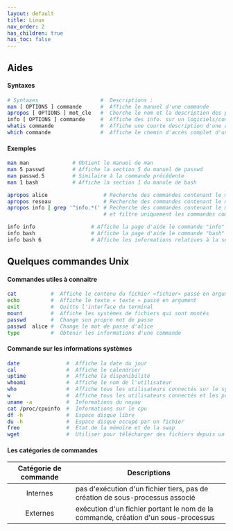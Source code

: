 ```yaml
---
layout: default
title: Linux
nav_order: 2
has_children: true
has_toc: false
---
```


## Aides

#### Syntaxes

```bash
# Syntaxes                    #  Descriptions :
man [ OPTIONS ] commande      #  Affiche le manuel d'une commande
apropos [ OPTIONS ] mot_cle   #  Cherche le nom et la description des pages de manuel en utilisant des mots-clés
info [ OPTIONS ] commande     #  Affiche des info. sur un logiciels/commandes
whatis commande               #  Affiche une courte description d'une commande/programme
which commande                #  Affiche le chemin d'accès complet d'une commande/programme exécutable
```

#### Exemples

```bash
man man              # Obtient le manuel de man
man 5 passwd         # Affiche la section 5 du manuel de passwd
man passwd.5         # Similaire à la commande précédente
man 1 bash           # Affiche la section 1 du manule de bash
```

```bash
apropos alice                  # Recherche des commandes contenant le mot "alice"
apropos reseau                 # Recherche des commandes contenant le mot "reseau"
apropos info | grep '^info.*(' # Recherche des commandes contenant le mot "info"
                               # et filtre uniquement les commandes commençant par "info."
```

```bash
info info                  # Affiche la page d'aide le commande "info"
info bash                  # Affiche la page d'aide le commande "bash"
info bash 6                # Affiche les informations relatives à la section 6 du manuel bas
```

## Quelques commandes Unix

#### Commandes utiles à connaitre

```bash
cat           #  Affiche le contenu du fichier «fichier» passé en argument
echo          #  Affiche le texte « texte » passé en argument
exit          #  Quitte l'interface du terminal
mount         #  Affiche les systèmes de fichiers qui sont montés
passwd        #  Change son propre mot de passe
passwd  alice #  Change le mot de passe d'alice
type          #  Obtenir les informations d'une commande
```

#### Commande sur les informations systèmes

```bash
date               #  Affiche la date du jour
cal                #  Affiche le calendrier
uptime             #  Affiche la disponibilité
whoami             #  Affiche le nom de l'utilisateur
who                #  Affiche tous les utilisateurs connectés sur le système
w                  #  Affiche tous les utilisateurs connectés et les processus leur appartenant
uname -a           #  Informations du noyau
cat /proc/cpuinfo  #  Informations sur le cpu
df -h              #  Espace disque libre
du -h              #  Espace disque occupé par un fichier
free               #  Etat de la mémoire et de la swap
wget               #  Utiliser pour télécharger des fichiers depuis un serveur
```

#### Les catégories de commandes

| Catégorie de commande | Descriptions                                                                       |
| :-------------------: | ---------------------------------------------------------------------------------- |
|       Internes        | pas d'exécution d'un fichier tiers, pas de création de sous-processus associé      |
|       Externes        | exécution d'un fichier portant le nom de la commande, création d'un sous-processus |
